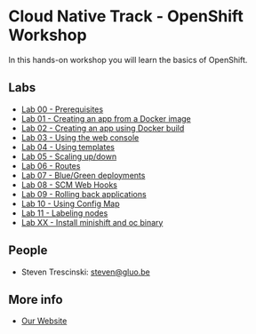 # Cloud Native Track - OpenShift Workshop

In this hands-on workshop you will learn the basics of OpenShift.

## Labs

* [Lab 00 - Prerequisites](lab-00)
* [Lab 01 - Creating an app from a Docker image](lab-01)
* [Lab 02 - Creating an app using Docker build](lab-02)
* [Lab 03 - Using the web console](lab-03)
* [Lab 04 - Using templates](lab-04)
* [Lab 05 - Scaling up/down](lab-05)
* [Lab 06 - Routes](lab-06)
* [Lab 07 - Blue/Green deployments](lab-07)
* [Lab 08 - SCM Web Hooks](lab-08)
* [Lab 09 - Rolling back applications](lab-09)
* [Lab 10 - Using Config Map](lab-10)
* [Lab 11 - Labeling nodes](lab-11)
* [Lab XX - Install minishift and oc binary](lab-XX)

## People

* Steven Trescinski: steven@gluo.be

## More info

* [Our Website](http://www.gluo.be)
